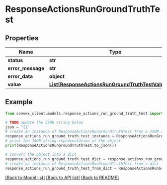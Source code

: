 # ResponseActionsRunGroundTruthTest


## Properties

Name | Type | Description | Notes
------------ | ------------- | ------------- | -------------
**status** | **str** |  | 
**error_message** | **str** |  | [optional] 
**error_data** | **object** |  | [optional] 
**value** | [**List[ResponseActionsRunGroundTruthTestValueInner]**](ResponseActionsRunGroundTruthTestValueInner.md) |  | [optional] 

## Example

```python
from convex_client.models.response_actions_run_ground_truth_test import ResponseActionsRunGroundTruthTest

# TODO update the JSON string below
json = "{}"
# create an instance of ResponseActionsRunGroundTruthTest from a JSON string
response_actions_run_ground_truth_test_instance = ResponseActionsRunGroundTruthTest.from_json(json)
# print the JSON string representation of the object
print(ResponseActionsRunGroundTruthTest.to_json())

# convert the object into a dict
response_actions_run_ground_truth_test_dict = response_actions_run_ground_truth_test_instance.to_dict()
# create an instance of ResponseActionsRunGroundTruthTest from a dict
response_actions_run_ground_truth_test_from_dict = ResponseActionsRunGroundTruthTest.from_dict(response_actions_run_ground_truth_test_dict)
```
[[Back to Model list]](../README.md#documentation-for-models) [[Back to API list]](../README.md#documentation-for-api-endpoints) [[Back to README]](../README.md)


